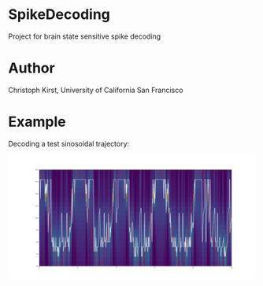 # SpikeDecoding
Project for brain state sensitive spike decoding

# Author
Christoph Kirst, University of California San Francisco

# Example

Decoding a test sinosoidal trajectory:

![Decoding](example.png) 

